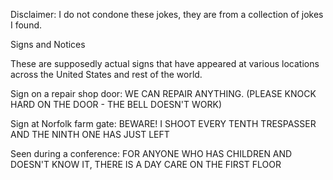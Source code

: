 Disclaimer: I do not condone these jokes, they are from a collection of jokes I found.

Signs and Notices

These are supposedly actual signs that have appeared at various locations across the United States and rest of the world.

Sign on a repair shop door: WE CAN REPAIR ANYTHING. (PLEASE KNOCK HARD ON THE DOOR - THE BELL DOESN'T WORK) 

Sign at Norfolk farm gate: BEWARE! I SHOOT EVERY TENTH TRESPASSER AND THE NINTH ONE HAS JUST LEFT 

Seen during a conference: FOR ANYONE WHO HAS CHILDREN AND DOESN'T KNOW IT, THERE IS A DAY CARE ON THE FIRST FLOOR

